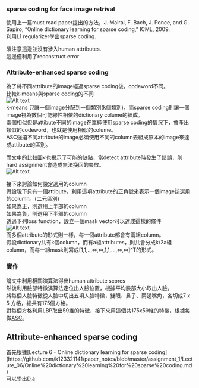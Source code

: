 

### sparse coding for face image retrival

使用上一篇must read paper提出的方法，J. Mairal, F. Bach, J. Ponce, and G. Sapiro, “Online dictionary learning
for sparse coding,” ICML, 2009.</br>
利用L1 regularizer學出sparse coding.</br>

須注意這邊並沒有涉入human attributes.</br>
這邊僅利用了reconstruct error</br>

### Attribute-enhanced sparse coding

為了將不同attribute的image經過sparse coding後，codeword不同。</br>
比較k-means與sparse coding的不同</br>
![Alt text][1]</br>
k-means 只讓一個image分配到一個類別(k個類別)，而sparse coding則讓一個image視為數個可能線性相依的dictionary colume的組成。</br>
兩個相似但是attibute不同的image在單純使用sparse coding的情況下，會產出類似的codeword，也就是使用相似的colume。</br>
ASC強迫不同attribute的image必須使用不同的column去組成原本的image來達成attibute的區別。</br>

而文中的比較圖<也揭示了可能的缺點，當detect attribute時發生了錯誤，則hard assignment會造成無法挽回的失敗。</br>
![Alt text][2]</br>

接下來討論如何設定選用的column</br>
假設現下只有一個attibute，利用這項attribute的正負號來表示一個image該選用的column。(二元區別)</br>
如果為正，則選用上半部的column</br>
如果為負，則選用下半部的column</br>
透過下列loss function，設立一個mask vector可以達成這樣的條件</br>
![Alt text][3]</br>
而多個attribute的形式則一樣，每一個attribute都會有兩組column。</br>
假設dictionary共有k個column，而有a組attributes，則共會分成k/2a組column，而每一組mask則寫成[1,1,..,∞,∞,1,1,...,∞,∞]^T的形式。</br>

### 實作

論文中利用相關演算法得出human attribute scores</br>
然後利用臉部特徵演算法定位出人臉位置，根據平均臉部大小取出人臉。</br>
將每個人臉特徵從人臉中切出五項人臉特徵，雙眼、鼻子、兩邊嘴角，各切成7 x 5 方格，總共有175個方格。</br>
對每個方格利用LBP取出59維的特徵，接下來用這個共175x59維的特徵，根據每做[ASC](#ASC)。</br>


<h2 id="ASC">Attribute-enhanced sparse coding</h2>
首先根據[Lecture 6 - Online dictionary learning for sparse coding](https://github.com/k123321141/paper_notes/blob/master/assignment_1/Lecture_06/Online%20dictionary%20learning%20for%20sparse%20coding.md)</br>
可以學出D,a</br>



[1]: https://github.com/k123321141/paper_notes/blob/master/class/img1.png
[2]: https://github.com/k123321141/paper_notes/blob/master/hw/fig4.png
[3]: https://github.com/k123321141/paper_notes/blob/master/hw/equ3.png

